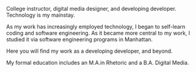 College instructor, digital media designer, and developing developer. Technology is my mainstay. 

As my work has increasingly employed technology, I began to self-learn coding and software engineering. As it became more central to my work, I studied it via software engineering programs in Manhattan. 

Here you will find my work as a developing developer, and beyond. 

My formal education includes an M.A.in Rhetoric and a B.A. Digital Media. 
